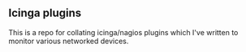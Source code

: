 Icinga plugins
--------------

This is a repo for collating icinga/nagios plugins which I've written to monitor various networked devices.



